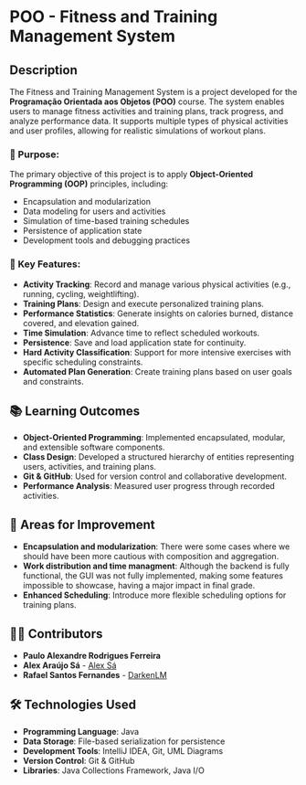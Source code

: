 # POO - Fitness and Training Management System

## Description
The Fitness and Training Management System is a project developed for the **Programação Orientada aos Objetos (POO)** course. The system enables users to manage fitness activities and training plans, track progress, and analyze performance data. It supports multiple types of physical activities and user profiles, allowing for realistic simulations of workout plans.

### 🎯 Purpose:
The primary objective of this project is to apply **Object-Oriented Programming (OOP)** principles, including:
- Encapsulation and modularization
- Data modeling for users and activities
- Simulation of time-based training schedules
- Persistence of application state
- Development tools and debugging practices

### 🚀 Key Features:
- **Activity Tracking**: Record and manage various physical activities (e.g., running, cycling, weightlifting).
- **Training Plans**: Design and execute personalized training plans.
- **Performance Statistics**: Generate insights on calories burned, distance covered, and elevation gained.
- **Time Simulation**: Advance time to reflect scheduled workouts.
- **Persistence**: Save and load application state for continuity.
- **Hard Activity Classification**: Support for more intensive exercises with specific scheduling constraints.
- **Automated Plan Generation**: Create training plans based on user goals and constraints.

## 📚 Learning Outcomes
- **Object-Oriented Programming**: Implemented encapsulated, modular, and extensible software components.
- **Class Design**: Developed a structured hierarchy of entities representing users, activities, and training plans.
- **Git & GitHub**: Used for version control and collaborative development.
- **Performance Analysis**: Measured user progress through recorded activities.

## 🚧 Areas for Improvement
- **Encapsulation and modularization**: There were some cases where we should have been more cautious with composition and aggregation.
- **Work distribution and time managment**: Although the backend is fully functional, the GUI was not fully implemented, making some features impossible to showcase, having a major impact in final grade. 
- **Enhanced Scheduling**: Introduce more flexible scheduling options for training plans.

## 👨‍💻 Contributors
- **Paulo Alexandre Rodrigues Ferreira**
- **Alex Araújo Sá** - [Alex Sá](https://github.com/alexaraujosa)
- **Rafael Santos Fernandes** - [DarkenLM](https://github.com/DarkenLM)

## 🛠️ Technologies Used
- **Programming Language**: Java
- **Data Storage**: File-based serialization for persistence
- **Development Tools**: IntelliJ IDEA, Git, UML Diagrams
- **Version Control**: Git & GitHub
- **Libraries**: Java Collections Framework, Java I/O
